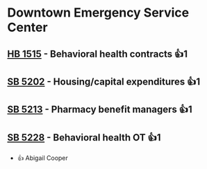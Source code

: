 # Downtown Emergency Service Center

## [HB 1515](/bill/2023-24/hb/1515/) - Behavioral health contracts 👍1  

## [SB 5202](/bill/2023-24/sb/5202/) - Housing/capital expenditures 👍1  

## [SB 5213](/bill/2023-24/sb/5213/) - Pharmacy benefit managers 👍1  

## [SB 5228](/bill/2023-24/sb/5228/) - Behavioral health OT 👍1  
* 👍 Abigail Cooper